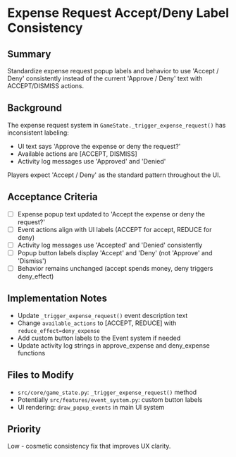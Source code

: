 # Expense Request Accept/Deny Label Consistency

## Summary
Standardize expense request popup labels and behavior to use 'Accept / Deny' consistently instead of the current 'Approve / Deny' text with ACCEPT/DISMISS actions.

## Background
The expense request system in `GameState._trigger_expense_request()` has inconsistent labeling:
- UI text says 'Approve the expense or deny the request?'
- Available actions are [ACCEPT, DISMISS] 
- Activity log messages use 'Approved' and 'Denied'

Players expect 'Accept / Deny' as the standard pattern throughout the UI.

## Acceptance Criteria
- [ ] Expense popup text updated to 'Accept the expense or deny the request?'
- [ ] Event actions align with UI labels (ACCEPT for accept, REDUCE for deny)
- [ ] Activity log messages use 'Accepted' and 'Denied' consistently
- [ ] Popup button labels display 'Accept' and 'Deny' (not 'Approve' and 'Dismiss')
- [ ] Behavior remains unchanged (accept spends money, deny triggers deny_effect)

## Implementation Notes
- Update `_trigger_expense_request()` event description text
- Change `available_actions` to [ACCEPT, REDUCE] with `reduce_effect=deny_expense`
- Add custom button labels to the Event system if needed
- Update activity log strings in approve_expense and deny_expense functions

## Files to Modify
- `src/core/game_state.py`: `_trigger_expense_request()` method
- Potentially `src/features/event_system.py`: custom button labels
- UI rendering: `draw_popup_events` in main UI system

## Priority
Low - cosmetic consistency fix that improves UX clarity.
